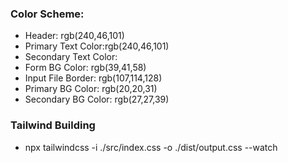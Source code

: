 ### Color Scheme:
- Header: rgb(240,46,101)
- Primary Text Color:rgb(240,46,101)
- Secondary Text Color: 
- Form BG Color: rgb(39,41,58)
- Input File Border: rgb(107,114,128)
- Primary BG Color: rgb(20,20,31)
- Secondary BG Color: rgb(27,27,39)


### Tailwind Building
- npx tailwindcss -i ./src/index.css -o ./dist/output.css --watch